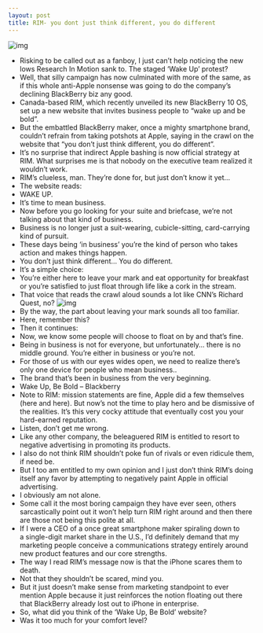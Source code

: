```yaml
---
layout: post
title: RIM- you dont just think different, you do different
---
```

![img](http://media.idownloadblog.com/wp-content/uploads/2012/04/Samsung-Galaxy-S-III-Wake-Up-protest.jpg)
* Risking to be called out as a fanboy, I just can’t help noticing the new lows Research In Motion sank to. The staged ‘Wake Up’ protest?
* Well, that silly campaign has now culminated with more of the same, as if this whole anti-Apple nonsense was going to do the company’s declining BlackBerry biz any good.
* Canada-based RIM, which recently unveiled its new BlackBerry 10 OS, set up a new website that invites business people to “wake up and be bold”.
* But the embattled BlackBerry maker, once a mighty smartphone brand, couldn’t refrain from taking potshots at Apple, saying in the crawl on the website that “you don’t just think different, you do different”.
* It’s no surprise that indirect Apple bashing is now official strategy at RIM. What surprises me is that nobody on the executive team realized it wouldn’t work.
* RIM’s clueless, man. They’re done for, but just don’t know it yet…
* The website reads:
* WAKE UP.
* It’s time to mean business.
* Now before you go looking for your suite and briefcase, we’re not talking about that kind of business.
* Business is no longer just a suit-wearing, cubicle-sitting, card-carrying kind of pursuit.
* These days being ‘in business’ you’re the kind of person who takes action and makes things happen.
* You don’t just think different… You do different.
* It’s a simple choice:
* You’re either here to leave your mark and eat opportunity for breakfast or you’re satisfied to just float through life like a cork in the stream.
* That voice that reads the crawl aloud sounds a lot like CNN’s Richard Quest, no?
![img](http://media.idownloadblog.com/wp-content/uploads/2012/05/RIM-Wake-Up-Be-Bold-website-text.jpg)
* By the way, the part about leaving your mark sounds all too familiar.
* Here, remember this?
* Then it continues:
* Now, we know some people will choose to float on by and that’s fine.
* Being in business is not for everyone, but unfortunately… there is no middle ground. You’re either in business or you’re not.
* For those of us with our eyes wides open, we need to realize there’s only one device for people who mean business..
* The brand that’s been in business from the very beginning.
* Wake Up, Be Bold – Blackberry
* Note to RIM: mission statements are fine, Apple did a few themselves (here and here). But now’s not the time to play hero and be dismissive of the realities. It’s this very cocky attitude that eventually cost you your hard-earned reputation.
* Listen, don’t get me wrong.
* Like any other company, the beleaguered RIM is entitled to resort to negative advertising in promoting its products.
* I also do not think RIM shouldn’t poke fun of rivals or even ridicule them, if need be.
* But I too am entitled to my own opinion and I just don’t think RIM’s doing itself any favor by attempting to negatively paint Apple in official advertising.
* I obviously am not alone.
* Some call it the most boring campaign they have ever seen, others sarcastically point out it won’t help turn RIM right around and then there are those not being this polite at all.
* If I were a CEO of a once great smartphone maker spiraling down to a single-digit market share in the U.S., I’d definitely demand that my marketing people conceive a communications strategy entirely around new product features and our core strengths.
* The way I read RIM’s message now is that the iPhone scares them to death.
* Not that they shouldn’t be scared, mind you.
* But it just doesn’t make sense from marketing standpoint to ever mention Apple because it just reinforces the notion floating out there that BlackBerry already lost out to iPhone in enterprise.
* So, what did you think of the ‘Wake Up, Be Bold’ website?
* Was it too much for your comfort level?

